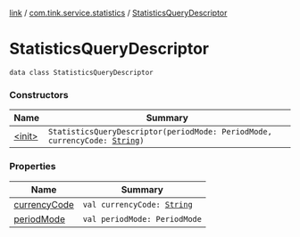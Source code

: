 [link](../../index.md) / [com.tink.service.statistics](../index.md) / [StatisticsQueryDescriptor](./index.md)

# StatisticsQueryDescriptor

`data class StatisticsQueryDescriptor`

### Constructors

| Name | Summary |
|---|---|
| [&lt;init&gt;](-init-.md) | `StatisticsQueryDescriptor(periodMode: PeriodMode, currencyCode: `[`String`](https://kotlinlang.org/api/latest/jvm/stdlib/kotlin/-string/index.html)`)` |

### Properties

| Name | Summary |
|---|---|
| [currencyCode](currency-code.md) | `val currencyCode: `[`String`](https://kotlinlang.org/api/latest/jvm/stdlib/kotlin/-string/index.html) |
| [periodMode](period-mode.md) | `val periodMode: PeriodMode` |
